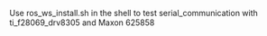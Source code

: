 Use ros_ws_install.sh in the shell to test serial_communication with ti_f28069_drv8305 and Maxon 625858
